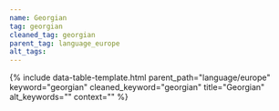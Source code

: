 ```yaml
---
name: Georgian
tag: georgian
cleaned_tag: georgian
parent_tag: language_europe
alt_tags: 
---
```


{% include data-table-template.html 
  parent_path="language/europe" 
  keyword="georgian" 
  cleaned_keyword="georgian" 
  title="Georgian"
  alt_keywords=""
  context=""
%}

